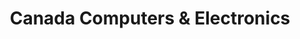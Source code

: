 ---
title: "Canada Computers & Electronics"
url: /north-york/canada-computers-and-electronics/
shop: electronics
---